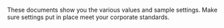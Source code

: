 These documents show you the various values and sample settings.  Make sure settings put in place meet your corporate standards.
